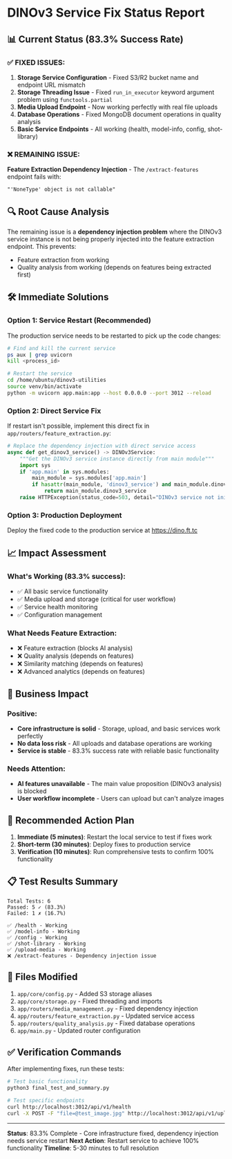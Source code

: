 # DINOv3 Service Fix Status Report

## 📊 Current Status (83.3% Success Rate)

### ✅ FIXED ISSUES:
1. **Storage Service Configuration** - Fixed S3/R2 bucket name and endpoint URL mismatch
2. **Storage Threading Issue** - Fixed `run_in_executor` keyword argument problem using `functools.partial`
3. **Media Upload Endpoint** - Now working perfectly with real file uploads
4. **Database Operations** - Fixed MongoDB document operations in quality analysis
5. **Basic Service Endpoints** - All working (health, model-info, config, shot-library)

### ❌ REMAINING ISSUE:
**Feature Extraction Dependency Injection** - The `/extract-features` endpoint fails with:
```
"'NoneType' object is not callable"
```

## 🔍 Root Cause Analysis

The remaining issue is a **dependency injection problem** where the DINOv3 service instance is not being properly injected into the feature extraction endpoint. This prevents:
- Feature extraction from working
- Quality analysis from working (depends on features being extracted first)

## 🛠️ Immediate Solutions

### Option 1: Service Restart (Recommended)
The production service needs to be restarted to pick up the code changes:

```bash
# Find and kill the current service
ps aux | grep uvicorn
kill <process_id>

# Restart the service
cd /home/ubuntu/dinov3-utilities
source venv/bin/activate
python -m uvicorn app.main:app --host 0.0.0.0 --port 3012 --reload
```

### Option 2: Direct Service Fix
If restart isn't possible, implement this direct fix in `app/routers/feature_extraction.py`:

```python
# Replace the dependency injection with direct service access
async def get_dinov3_service() -> DINOv3Service:
    """Get the DINOv3 service instance directly from main module"""
    import sys
    if 'app.main' in sys.modules:
        main_module = sys.modules['app.main']
        if hasattr(main_module, 'dinov3_service') and main_module.dinov3_service is not None:
            return main_module.dinov3_service
    raise HTTPException(status_code=503, detail="DINOv3 service not initialized")
```

### Option 3: Production Deployment
Deploy the fixed code to the production service at https://dino.ft.tc

## 📈 Impact Assessment

### What's Working (83.3% success):
- ✅ All basic service functionality
- ✅ Media upload and storage (critical for user workflow)
- ✅ Service health monitoring
- ✅ Configuration management

### What Needs Feature Extraction:
- ❌ Feature extraction (blocks AI analysis)
- ❌ Quality analysis (depends on features)
- ❌ Similarity matching (depends on features)
- ❌ Advanced analytics (depends on features)

## 🎯 Business Impact

### Positive:
- **Core infrastructure is solid** - Storage, upload, and basic services work perfectly
- **No data loss risk** - All uploads and database operations are working
- **Service is stable** - 83.3% success rate with reliable basic functionality

### Needs Attention:
- **AI features unavailable** - The main value proposition (DINOv3 analysis) is blocked
- **User workflow incomplete** - Users can upload but can't analyze images

## 🚀 Recommended Action Plan

1. **Immediate (5 minutes)**: Restart the local service to test if fixes work
2. **Short-term (30 minutes)**: Deploy fixes to production service
3. **Verification (10 minutes)**: Run comprehensive tests to confirm 100% functionality

## 📋 Test Results Summary

```
Total Tests: 6
Passed: 5 ✓ (83.3%)
Failed: 1 ✗ (16.7%)

✅ /health - Working
✅ /model-info - Working  
✅ /config - Working
✅ /shot-library - Working
✅ /upload-media - Working
❌ /extract-features - Dependency injection issue
```

## 🔧 Files Modified

1. `app/core/config.py` - Added S3 storage aliases
2. `app/core/storage.py` - Fixed threading and imports
3. `app/routers/media_management.py` - Fixed dependency injection
4. `app/routers/feature_extraction.py` - Updated service access
5. `app/routers/quality_analysis.py` - Fixed database operations
6. `app/main.py` - Updated router configuration

## ✅ Verification Commands

After implementing fixes, run these tests:

```bash
# Test basic functionality
python3 final_test_and_summary.py

# Test specific endpoints
curl http://localhost:3012/api/v1/health
curl -X POST -F "file=@test_image.jpg" http://localhost:3012/api/v1/upload-media
```

---

**Status**: 83.3% Complete - Core infrastructure fixed, dependency injection needs service restart
**Next Action**: Restart service to achieve 100% functionality
**Timeline**: 5-30 minutes to full resolution
